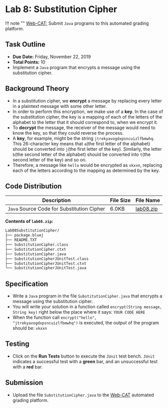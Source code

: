 # Lab 8: Substitution Cipher

!!! note ""
    [Web-CAT:](http://ec2-54-65-207-33.ap-northeast-1.compute.amazonaws.com:8080/Web-CAT/WebObjects/Web-CAT.woa) Submit `Java` programs to this automated grading platform.

## Task Outline
+ **Due Date:** Friday, November 22, 2019
+ **Total Points:** 10
+ Implement a `Java` program that encrypts a message using the substitution cipher.

## Background Theory
+ In a substitution cipher, we **encrypt** a message by replacing every letter in a plaintext message with some other letter.
+ In order to perform this encryption, we make use of a **key**. In the case of the substitution cipher, the key is a mapping of each of the letters of the alphabet to the letter that it should correspond to, when we encrypt it.
+ To **decrypt** the message, the receiver of the message would need to know the key, so that they could reverse the process.
+ A **key**, for example, might be the string `jtrekyavogdxpsncuizlfbmwhq`. This 26-character key means that `a`(the first letter of the alphabet) should be converted into `j`(the first letter of the key). Similarly, the letter `b`(the second letter of the alphabet) should be converted into `t`(the second letter of the key) and so on.
+ Therefore, a message like `hello` would be encrypted as `vkxxn`, replacing each of the letters according to the mapping as determined by the key.

## Code Distribution
Description | File Size | File Name
----------- | --------- | ---------
`Java` Source Code for Substitution Cipher | 6.0KB | [lab08.zip](/csa/zip/lab08.zip)

**Contents of `lab08.zip`:**
```bash
Lab08SubstitutionCipher/
├── package.bluej
├── README.TXT
├── SubstitutionCipher.class
├── SubstitutionCipher.ctxt
├── SubstitutionCipher.java
├── SubstitutionCipherJUnitTest.class
├── SubstitutionCipherJUnitTest.ctxt
└── SubstitutionCipherJUnitTest.java
```

## Specification
+ Write a `Java` program in the file `SubstitutionCipher.java` that encrypts a message using the substitution cipher.
+ You will write your solution in a function called `encrypt(String message, String key)` right below the place where it says: `YOUR CODE HERE`
+ When the function call `encrypt("hello", "jtrekyavogdxpsncuizlfbmwhq")` is executed, the output of the program should be: `vkxxn`

## Testing
+ Click on the **Run Tests** button to execute the `JUnit` test bench. `JUnit` indicates a successful test with a **green** bar, and an unsuccessful test with a **red** bar.

## Submission
+ Upload the file `SubstitutionCipher.java` to the [Web-CAT](http://ec2-54-65-207-33.ap-northeast-1.compute.amazonaws.com:8080/Web-CAT/WebObjects/Web-CAT.woa) automated grading platform.

